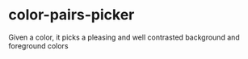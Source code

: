 color-pairs-picker
==================

Given a color, it picks a pleasing and well contrasted background and foreground colors
